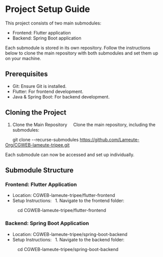 # Project Setup Guide

This project consists of two main submodules:
- Frontend: Flutter application
- Backend: Spring Boot application

Each submodule is stored in its own repository. Follow the instructions below to clone the main repository with both submodules and set them up on your machine.

## Prerequisites
- Git: Ensure Git is installed.
- Flutter: For frontend development. 
- Java & Spring Boot: For backend development. 

## Cloning the Project

1. Clone the Main Repository  
   Clone the main repository, including the submodules:

      git clone --recurse-submodules https://github.com/Lameute-Org/CGWEB-lameute-tripee.git
   

Each submodule can now be accessed and set up individually.

## Submodule Structure

### Frontend: Flutter Application

- Location: CGWEB-lameute-tripee/flutter-frontend
- Setup Instructions:
  1. Navigate to the frontend folder:

          cd CGWEB-lameute-tripee/flutter-frontend
  

### Backend: Spring Boot Application

- Location: CGWEB-lameute-tripee/spring-boot-backend
- Setup Instructions:
  1. Navigate to the backend folder:

          cd CGWEB-lameute-tripee/spring-boot-backend
    
